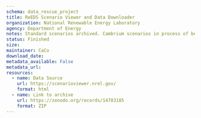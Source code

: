 ```yaml
---
schema: data_rescue_project 
title: ReEDS Scenario Viewer and Data Downloader
organization: National Renewable Energy Laboratory
agency: Department of Energy
notes: Standard scenarios archived. Cambrium scenarios in process of being archived. Underlying data only, tool not archived. EFS data archived separately here- https-//zenodo.org/records/14782874
status: Finished
size: 
maintainer: CaCo
download_date: 
metadata_available: False
metadata_url: 
resources:
  - name: Data Source
    url: https://scenarioviewer.nrel.gov/
    format: html
  - name: Link to archive
    url: https://zenodo.org/records/14783185
    format: ZIP
---
```

